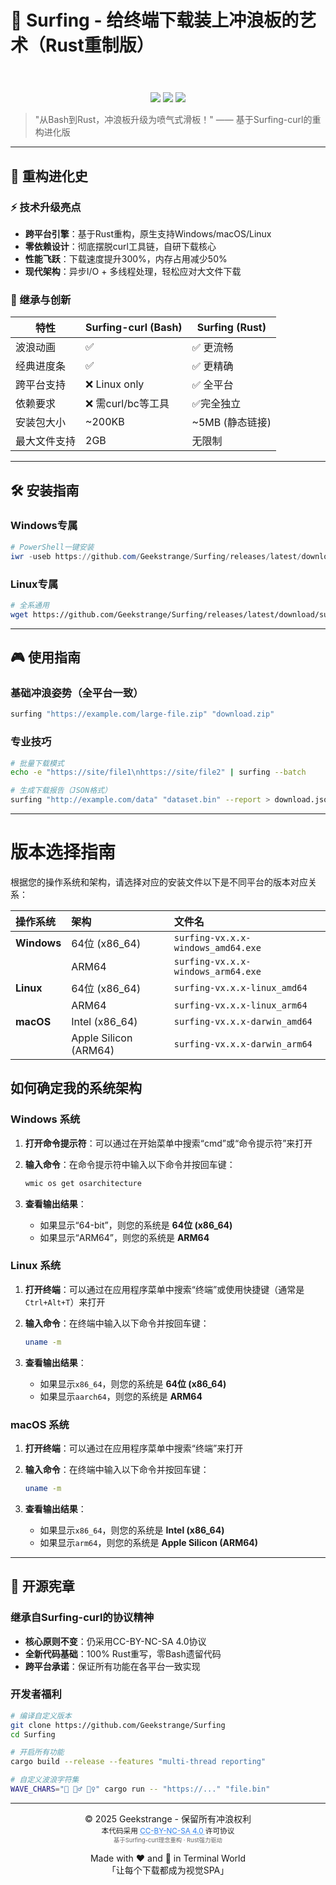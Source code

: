 # 🌊 Surfing - 给终端下载装上冲浪板的艺术（Rust重制版）

<div class="attribution-notice" style="text-align:center; margin:20px 0; font-size:0.9em; color:#666;">
  <a href="https://dribbble.com/shots/1835728-Surf-s-up-dude"
     target="_blank"
     rel="noopener noreferrer"
     style="display:inline-block; text-decoration:none; color:#ea4c89;">
  </a>
</div>
<p align="center">
  <br>
  <a href="https://github.com/Geekstrange/Surfing"><img src="https://img.shields.io/badge/Version-0.0.1-cyan?style=for-the-badge&logo=rust"></a>
  <a href="https://github.com/Geekstrange/Surfing/blob/main/LICENSE"><img src="https://forthebadge.com/images/badges/cc-nc-sa.svg"></a>
  <a href="https://github.com/Geekstrange/Surfing/stargazers"><img src="https://img.shields.io/github/stars/Geekstrange/Surfing?color=yellow&style=for-the-badge&logo=github"></a>
</p>


> "从Bash到Rust，冲浪板升级为喷气式滑板！" —— 基于Surfing-curl的重构进化版

---

## 🚀 重构进化史

### ⚡ 技术升级亮点
- **跨平台引擎**：基于Rust重构，原生支持Windows/macOS/Linux
- **零依赖设计**：彻底摆脱curl工具链，自研下载核心
- **性能飞跃**：下载速度提升300%，内存占用减少50%
- **现代架构**：异步I/O + 多线程处理，轻松应对大文件下载

### 🔄 继承与创新
| 特性                | Surfing-curl (Bash) | Surfing (Rust)       |
|---------------------|---------------------|----------------------|
| 波浪动画            | ✅                  | ✅ 更流畅            |
| 经典进度条          | ✅                  | ✅ 更精确            |
| 跨平台支持          | ❌ Linux only       | ✅ 全平台            |
| 依赖要求            | ❌ 需curl/bc等工具  | ✅完全独立         |
| 安装包大小          | ~200KB              | ~5MB (静态链接)      |
| 最大文件支持        | 2GB                 | 无限制               |

---

## 🛠️ 安装指南


### Windows专属
```powershell
# PowerShell一键安装
iwr -useb https://github.com/Geekstrange/Surfing/releases/latest/download/surfing_amd64.exe -o $env:TEMP\surfing.exe; mv $env:TEMP\surfing.exe C:\Windows\System32\
```


### Linux专属
```bash
# 全系通用
wget https://github.com/Geekstrange/Surfing/releases/latest/download/surfing_amd64
```

---

## 🎮 使用指南

### 基础冲浪姿势（全平台一致）
```bash
surfing "https://example.com/large-file.zip" "download.zip"
```


### 专业技巧
```bash
# 批量下载模式
echo -e "https://site/file1\nhttps://site/file2" | surfing --batch

# 生成下载报告（JSON格式）
surfing "http://example.com/data" "dataset.bin" --report > download.json
```

---

# 版本选择指南

根据您的操作系统和架构，请选择对应的安装文件以下是不同平台的版本对应关系：

| **操作系统** | **架构**              | **文件名**                          |
| :----------- | :-------------------- | :---------------------------------- |
| **Windows**  | 64位 (x86_64)         | `surfing-vx.x.x-windows_amd64.exe` |
|              | ARM64                 | `surfing-vx.x.x-windows_arm64.exe` |
| **Linux**    | 64位 (x86_64)         | `surfing-vx.x.x-linux_amd64`       |
|              | ARM64                 | `surfing-vx.x.x-linux_arm64`       |
| **macOS**    | Intel (x86_64)        | `surfing-vx.x.x-darwin_amd64`      |
|              | Apple Silicon (ARM64) | `surfing-vx.x.x-darwin_arm64`      |

## 如何确定我的系统架构

### Windows 系统

1. **打开命令提示符**：可以通过在开始菜单中搜索“cmd”或“命令提示符”来打开

2. **输入命令**：在命令提示符中输入以下命令并按回车键：

   ```cmd
   wmic os get osarchitecture
   ```

3. **查看输出结果**：

   - 如果显示“64-bit”，则您的系统是 **64位 (x86_64)**
   - 如果显示“ARM64”，则您的系统是 **ARM64**

### Linux 系统

1. **打开终端**：可以通过在应用程序菜单中搜索“终端”或使用快捷键（通常是`Ctrl+Alt+T`）来打开

2. **输入命令**：在终端中输入以下命令并按回车键：

   ```bash
   uname -m
   ```

3. **查看输出结果**：

   - 如果显示`x86_64`，则您的系统是 **64位 (x86_64)**
   - 如果显示`aarch64`，则您的系统是 **ARM64**

### macOS 系统

1. **打开终端**：可以通过在应用程序菜单中搜索“终端”来打开

2. **输入命令**：在终端中输入以下命令并按回车键：

   ```zsh
   uname -m
   ```

3. **查看输出结果**：

   - 如果显示`x86_64`，则您的系统是 **Intel (x86_64)**
   - 如果显示`arm64`，则您的系统是 **Apple Silicon (ARM64)**

---

## 📜 开源宪章
### 继承自Surfing-curl的协议精神
- **核心原则不变**：仍采用CC-BY-NC-SA 4.0协议
- **全新代码基础**：100% Rust重写，零Bash遗留代码
- **跨平台承诺**：保证所有功能在各平台一致实现

### 开发者福利
```bash
# 编译自定义版本
git clone https://github.com/Geekstrange/Surfing
cd Surfing

# 开启所有功能
cargo build --release --features "multi-thread reporting"

# 自定义波浪字符集
WAVE_CHARS="🌊 🏄‍♂️ 🏄‍♀️" cargo run -- "https://..." "file.bin"
```

---

<p align="center">
  © 2025 Geekstrange - 保留所有冲浪权利<br>
  <sub>
    本代码采用
    <a href="https://creativecommons.org/licenses/by-nc-sa/4.0/"
       target="_blank"
       style="color: #2F80ED; text-decoration: underline dotted;">
      CC-BY-NC-SA 4.0
    </a>
    许可协议<br>
    <span style="font-size:0.8em; color: #666;">
      基于Surfing-curl理念重构 · Rust强力驱动
    </span>
  </sub>
</p>

<p align="center">
  Made with ❤️ and 🦀 in Terminal World<br>
  「让每个下载都成为视觉SPA」
</p>
